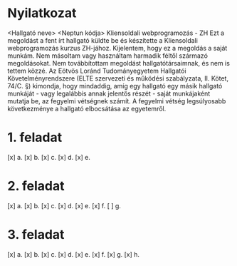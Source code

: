 # Nyilatkozat

<Hallgató neve>
<Neptun kódja>
Kliensoldali webprogramozás - ZH
Ezt a megoldást a fent írt hallgató küldte be és készítette
a Kliensoldali webprogramozás kurzus ZH-jához.
Kijelentem, hogy ez a megoldás a saját munkám. Nem másoltam vagy
használtam harmadik féltől származó megoldásokat. Nem továbbítottam
megoldást hallgatótársaimnak, és nem is tettem közzé. Az Eötvös Loránd
Tudományegyetem Hallgatói Követelményrendszere (ELTE szervezeti és
működési szabályzata, II. Kötet, 74/C. §) kimondja, hogy mindaddig,
amíg egy hallgató egy másik hallgató munkáját - vagy legalábbis annak
jelentős részét - saját munkájaként mutatja be, az fegyelmi vétségnek számít.
A fegyelmi vétség legsúlyosabb következménye a hallgató elbocsátása az egyetemről.

# 1. feladat

[x] a.
[x] b.
[x] c.
[x] d.
[x] e.

# 2. feladat

[x] a.
[x] b.
[x] c.
[x] d.
[x] e.
[x] f.
[ ] g.

# 3. feladat

[x] a.
[x] b.
[x] c.
[x] d.
[x] e.
[x] f.
[x] g.
[x] h.
